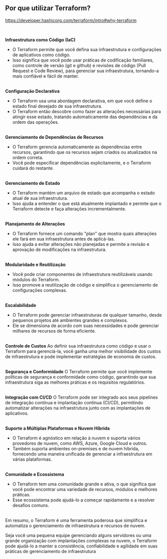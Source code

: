 ## Por que utilizar Terraform? 

https://developer.hashicorp.com/terraform/intro#why-terraform

<br>

**Infraestrutura como Código (IaC)**
- O Terraform permite que você defina sua infraestrutura e configurações de aplicativos como código.
- Isso significa que você pode usar práticas de codificação familiares, como controle de versão (git e github) e revisões de código (Pull Request e Code Review), para gerenciar sua infraestrutura, tornando-a mais confiável e fácil de manter.<br><br>

**Configuração Declarativa**
- O Terraform usa uma abordagem declarativa, em que você define o estado final desejado de sua infraestrutura.
- O Terraform então descobre como fazer as alterações necessárias para atingir esse estado, tratando automaticamente das dependências e da ordem das operações.<br><br>


**Gerenciamento de Dependências de Recursos**
- O Terraform gerencia automaticamente as dependências entre recursos, garantindo que os recursos sejam criados ou atualizados na ordem correta.
- Você pode especificar dependências explicitamente, e o Terraform cuidará do restante.<br><br>

**Gerenciamento de Estado**
- O Terraform mantém um arquivo de estado que acompanha o estado atual de sua infraestrutura.
- Isso ajuda a entender o que está atualmente implantado e permite que o Terraform detecte e faça alterações incrementalmente.<br><br>

**Planejamento de Alterações**
- O Terraform fornece um comando "plan" que mostra quais alterações ele fará em sua infraestrutura antes de aplicá-las.
- Isso ajuda a evitar alterações não planejadas e permite a revisão e aprovação de modificações na infraestrutura.<br><br>

**Modularidade e Reutilização**
- Você pode criar componentes de infraestrutura reutilizáveis usando módulos do Terraform.
- Isso promove a reutilização de código e simplifica o gerenciamento de configurações complexas.<br><br>

**Escalabilidade**
- O Terraform pode gerenciar infraestruturas de qualquer tamanho, desde pequenos projetos até ambientes grandes e complexos.
- Ele se dimensiona de acordo com suas necessidades e pode gerenciar milhares de recursos de forma eficiente.<br><br>

**Controle de Custos**
Ao definir sua infraestrutura como código e usar o Terraform para gerenciá-la, você ganha uma melhor visibilidade dos custos de infraestrutura e pode implementar estratégias de economia de custos.<br><br>

**Segurança e Conformidade**
O Terraform permite que você implemente políticas de segurança e conformidade como código, garantindo que sua infraestrutura siga as melhores práticas e os requisitos regulatórios.<br><br>

**Integração com CI/CD**
O Terraform pode ser integrado aos seus pipelines de integração contínua e implantação contínua (CI/CD), permitindo automatizar alterações na infraestrutura junto com as implantações de aplicativos.<br><br>

**Suporte a Múltiplas Plataformas e Nuvem Híbrida**
- O Terraform é agnóstico em relação à nuvem e suporta vários provedores de nuvem, como AWS, Azure, Google Cloud e outros.
- Também suporta ambientes on-premises e de nuvem híbrida, fornecendo uma maneira unificada de gerenciar a infraestrutura em várias plataformas.<br><br>

**Comunidade e Ecossistema**
- O Terraform tem uma comunidade grande e ativa, o que significa que você pode encontrar uma variedade de recursos, módulos e melhores práticas.
- Esse ecossistema pode ajudá-lo a começar rapidamente e a resolver desafios comuns.<br><br>


Em resumo, o Terraform é uma ferramenta poderosa que simplifica e automatiza o gerenciamento de infraestrutura e recursos de nuvem.

Seja você uma pequena equipe gerenciando alguns servidores ou uma grande organização com implantações complexas na nuvem, o Terraform pode ajudá-lo a manter a consistência, confiabilidade e agilidade em suas práticas de gerenciamento de infraestrutura
